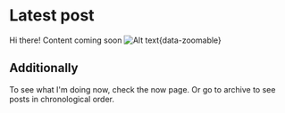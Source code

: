 # Latest post
Hi there! Content coming soon
![Alt text](../docs/images/1.png){data-zoomable}

## Additionally

To see what I'm doing now, check the now page. Or go to archive to see posts in chronological order.

